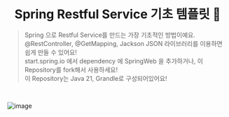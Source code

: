 <h1 align="center">Spring Restful Service 기초 템플릿 👋</h1>

> Spring 으로 Restful Service를 만드는 가장 기초적인 방법이예요. <br>
> @RestController, @GetMapping, Jackson JSON 라이브러리를 이용하면 쉽게 만들 수 있어요! <br>
> start.spring.io 에서 dependency 에 SpringWeb 을 추가하거나, 이 Repository를 fork해서 사용하세요! <br>
> 이 Repository는 Java 21, Grandle로 구성되어있어요!

<br>

![image](https://github.com/binary-river/buildrest/assets/66468384/4038ecb9-05a5-440c-9e58-2153e6cb92b7)

